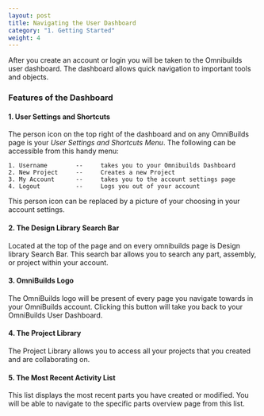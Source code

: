 ```yaml
---
layout: post
title: Navigating the User Dashboard
category: "1. Getting Started"
weight: 4
---
```


After you create an account or login you will be taken to the Omnibuilds user dashboard. The dashboard allows quick navigation to important tools and objects.


### **Features of the Dashboard** ###

#### **1. User Settings and Shortcuts** ####

The person icon on the top right of the dashboard and on any OmniBuilds page is your *User Settings and 
Shortcuts Menu*. The following can be accessible from this handy menu:
	
	1. Username        --     takes you to your Omnibuilds Dashboard
	2. New Project     --     Creates a new Project
	3. My Account      --     takes you to the account settings page
	4. Logout          --     Logs you out of your account

This person icon can be replaced by a picture of your choosing in your account settings.


#### **2. The Design Library Search Bar** ####

Located at the top of the page and on every omnibuilds page is Design library Search Bar. This search bar allows you to search any part, assembly, or project within your account.


#### **3. OmniBuilds Logo** ####		

The OmniBuilds logo will be present of every page you navigate towards in your OmniBuilds account. Clicking this button will take you back to your OmniBuilds User Dashboard.


#### **4. The Project Library** ####

The Project Library allows you to access all your projects that you created and are collaborating on.


#### **5. The Most Recent Activity List** ####

This list displays the most recent parts you have created or modified. You will be able to navigate to the specific parts overview page from this list.





<!---#### Next Steps ####

[Creating Your First Design Project]{../}
Components of a Design
--->

